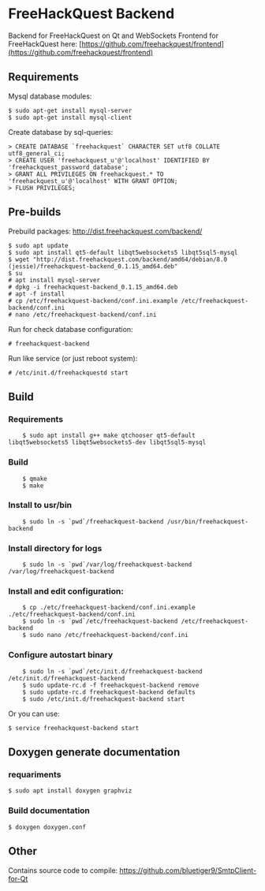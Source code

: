 # FreeHackQuest Backend

Backend for FreeHackQuest on Qt and WebSockets
Frontend for FreeHackQuest here: [https://github.com/freehackquest/frontend](https://github.com/freehackquest/frontend)

## Requirements

Mysql database modules:

	$ sudo apt-get install mysql-server
	$ sudo apt-get install mysql-client

Create database by sql-queries:

	> CREATE DATABASE `freehackquest` CHARACTER SET utf8 COLLATE utf8_general_ci;
	> CREATE USER 'freehackquest_u'@'localhost' IDENTIFIED BY 'freehackquest_password_database';
	> GRANT ALL PRIVILEGES ON freehackquest.* TO 'freehackquest_u'@'localhost' WITH GRANT OPTION;
	> FLUSH PRIVILEGES;

## Pre-builds

Prebuild packages: http://dist.freehackquest.com/backend/

	$ sudo apt update
	$ sudo apt install qt5-default libqt5websockets5 libqt5sql5-mysql
	$ wget "http://dist.freehackquest.com/backend/amd64/debian/8.0 (jessie)/freehackquest-backend_0.1.15_amd64.deb"
	$ su
	# apt install mysql-server
	# dpkg -i freehackquest-backend_0.1.15_amd64.deb
	# apt -f install
	# cp /etc/freehackquest-backend/conf.ini.example /etc/freehackquest-backend/conf.ini
	# nano /etc/freehackquest-backend/conf.ini
	
Run for check database configuration:

	# freehackquest-backend
	
Run like service (or just reboot system):

	# /etc/init.d/freehackquestd start

## Build

### Requirements

        $ sudo apt install g++ make qtchooser qt5-default libqt5websockets5 libqt5websockets5-dev libqt5sql5-mysql

### Build

        $ qmake
        $ make

### Install to usr/bin
 
        $ sudo ln -s `pwd`/freehackquest-backend /usr/bin/freehackquest-backend

### Install directory for logs

        $ sudo ln -s `pwd`/var/log/freehackquest-backend /var/log/freehackquest-backend

### Install and edit configuration:

        $ cp ./etc/freehackquest-backend/conf.ini.example ./etc/freehackquest-backend/conf.ini
        $ sudo ln -s `pwd`/etc/freehackquest-backend /etc/freehackquest-backend
        $ sudo nano /etc/freehackquest-backend/conf.ini

### Configure autostart binary

        $ sudo ln -s `pwd`/etc/init.d/freehackquest-backend /etc/init.d/freehackquest-backend
        $ sudo update-rc.d -f freehackquest-backend remove
        $ sudo update-rc.d freehackquest-backend defaults
        $ sudo /etc/init.d/freehackquest-backend start

Or you can use:

	$ service freehackquest-backend start

## Doxygen generate documentation

### requariments

	$ sudo apt install doxygen graphviz
	
### Build documentation

	$ doxygen doxygen.conf
		
## Other

Contains source code to compile: https://github.com/bluetiger9/SmtpClient-for-Qt


